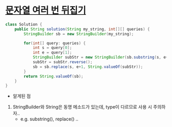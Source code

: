 # [문자열 여러 번 뒤집기](https://school.programmers.co.kr/learn/courses/30/lessons/181913)
```java
class Solution {
    public String solution(String my_string, int[][] queries) {
        StringBuilder sb = new StringBuilder(my_string);

        for(int[] query: queries) {
            int s = query[0];
            int e = query[1];
            StringBuilder subStr = new StringBuilder(sb.substring(s, e+1));
            subStr = subStr.reverse();
            sb = sb.replace(s, e+1, String.valueOf(subStr));
        }
        return String.valueOf(sb);
    }
}
```

- 알게된 점
1. StringBuilder와 String은 동명 메소드가 있는데, type이 다르므로 사용 시 주의하자..
   - e.g. substring(), replace() ..